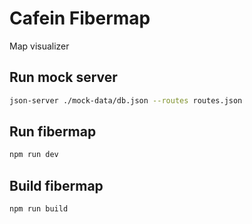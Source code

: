 # Cafein Fibermap

Map visualizer

## Run mock server

```sh
json-server ./mock-data/db.json --routes routes.json
```

## Run fibermap

```sh
npm run dev
```

## Build fibermap

```sh
npm run build
```
